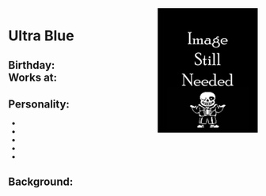 <img src= "https://github.com/Pixelmation/Monster_Chan/blob/master/Images/Image_needed.png" width = 40% height = 40% align = "right">

<h1>
  Ultra Blue
</h1>

<h2>
  Birthday: <br>
  Works at: 
</h2>

<h2>
  Personality:
</h2>

<ul>
  <li></li>
  <li></li>
  <li></li>
  <li></li>
  <li></li>
</ul>

<h2>
  Background:
</h2>

<p>
  
</p>

<p>
  
</p>
